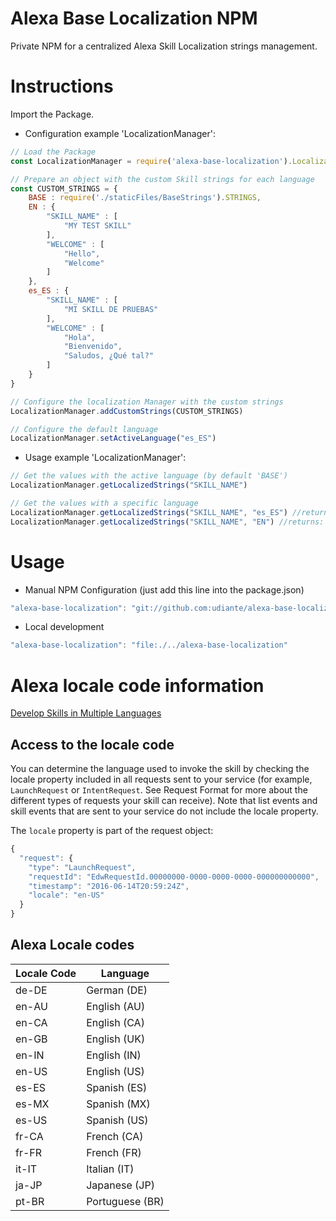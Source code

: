# Alexa Base Localization NPM
Private NPM for a centralized Alexa Skill Localization strings management.

# Instructions
Import the Package.

- Configuration example 'LocalizationManager':

```javascript
// Load the Package
const LocalizationManager = require('alexa-base-localization').LocalizationManager

// Prepare an object with the custom Skill strings for each language
const CUSTOM_STRINGS = {
    BASE : require('./staticFiles/BaseStrings').STRINGS,
    EN : {
        "SKILL_NAME" : [
            "MY TEST SKILL"
        ],
        "WELCOME" : [
            "Hello",
            "Welcome"
        ]
    },
    es_ES : {
        "SKILL_NAME" : [
            "MI SKILL DE PRUEBAS"
        ],
        "WELCOME" : [
            "Hola",
            "Bienvenido",
            "Saludos, ¿Qué tal?"
        ]
    }
}

// Configure the localization Manager with the custom strings
LocalizationManager.addCustomStrings(CUSTOM_STRINGS)

// Configure the default language
LocalizationManager.setActiveLanguage("es_ES")
```

- Usage example 'LocalizationManager':

```javascript
// Get the values with the active language (by default 'BASE')
LocalizationManager.getLocalizedStrings("SKILL_NAME")

// Get the values with a specific language
LocalizationManager.getLocalizedStrings("SKILL_NAME", "es_ES") //returns: ["MI SKILL DE PRUEBAS"]
LocalizationManager.getLocalizedStrings("SKILL_NAME", "EN") //returns: ["MY TEST SKILL"]
```

# Usage

- Manual NPM Configuration (just add this line into the package.json)
```javascript
"alexa-base-localization": "git://github.com:udiante/alexa-base-localization#semver:^1.0"
```

- Local development
```javascript
"alexa-base-localization": "file:./../alexa-base-localization"
```

# Alexa locale code information

[Develop Skills in Multiple Languages ](https://developer.amazon.com/es/docs/custom-skills/develop-skills-in-multiple-languages.html)


## Access to the locale code

You can determine the language used to invoke the skill by checking the locale property included in all requests sent to your service (for example, `LaunchRequest` or `IntentRequest`. See Request Format for more about the different types of requests your skill can receive). Note that list events and skill events that are sent to your service do not include the locale property.

The `locale` property is part of the request object:

```javascript
{
  "request": {
    "type": "LaunchRequest",
    "requestId": "EdwRequestId.00000000-0000-0000-0000-000000000000",
    "timestamp": "2016-06-14T20:59:24Z",
    "locale": "en-US"
  }
}
```

## Alexa Locale codes
| Locale Code | Language
|---|--- |
|de-DE | German (DE)
|en-AU |English (AU)
|en-CA | English (CA)
| en-GB | English (UK)
| en-IN | English (IN)
| en-US | English (US)
| es-ES | Spanish (ES)
| es-MX | Spanish (MX)
| es-US | Spanish (US)
| fr-CA | French (CA)
| fr-FR | French (FR)
| it-IT | Italian (IT)
| ja-JP | Japanese (JP)
| pt-BR | Portuguese (BR)